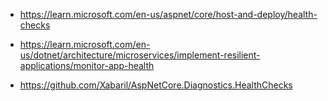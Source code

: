 ﻿* https://learn.microsoft.com/en-us/aspnet/core/host-and-deploy/health-checks
* https://learn.microsoft.com/en-us/dotnet/architecture/microservices/implement-resilient-applications/monitor-app-health

* https://github.com/Xabaril/AspNetCore.Diagnostics.HealthChecks